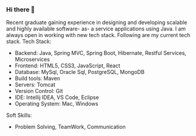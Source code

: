 ### Hi there 👋

<!--
**dmcleish91/dmcleish91** is a ✨ _special_ ✨ repository because its `README.md` (this file) appears on your GitHub profile.

Here are some ideas to get you started:

- 🔭 I’m currently working on ...
- 🌱 I’m currently learning ...
- 👯 I’m looking to collaborate on ...
- 🤔 I’m looking for help with ...
- 💬 Ask me about ...
- 📫 How to reach me: ...
- 😄 Pronouns: ...
- ⚡ Fun fact: ...
-->


Recent graduate gaining experience in designing and developing scalable and highly available software­- as­- a­ service applications using Java. I am always open in working with new tech stack. Following are my current tech stack.
Tech Stack:

- Backend: Java, Spring MVC, Spring Boot, Hibernate, Restful Services, Microservices
- Frontend: HTML5, CSS3, JavaScript, React
- Database:  MySql, Oracle Sql, PostgreSQL, MongoDB
- Build tools: Maven
- Servers: Tomcat
- Version Control: Git
- IDE: Intellij IDEA, VS Code, Eclipse
- Operating System: Mac, Windows

Soft Skills:
- Problem Solving, TeamWork, Communication
